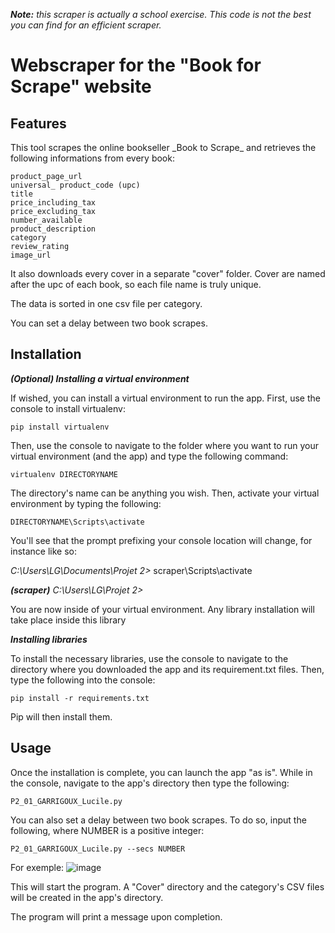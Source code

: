 _**Note:** this scraper is actually a school exercise. This code is not the best you can find for an efficient scraper._

<h1>Webscraper for the "Book for Scrape" website</h1>
<h2>Features</h2>
This tool scrapes the online bookseller _Book to Scrape_  and retrieves the following informations from every book:

    product_page_url
    universal_ product_code (upc)
    title
    price_including_tax
    price_excluding_tax
    number_available
    product_description
    category
    review_rating
    image_url

It also downloads every cover in a separate "cover" folder. Cover are named after the upc of each book, so each file name is truly unique.

The data is sorted in one csv file per category.

You can set a delay between two book scrapes.

<h2>Installation</h2>

_**(Optional) Installing a virtual environment**_

If wished, you can install a virtual environment to run the app. First, use the console to install virtualenv:

    pip install virtualenv

Then, use the console to navigate to the folder where you want to run your virtual environment (and the app) and type the following command:

    virtualenv DIRECTORYNAME
    
The directory's name can be anything you wish. Then, activate your virtual environment by typing the following:

    DIRECTORYNAME\Scripts\activate
    
You'll see that the prompt prefixing your console location will change, for instance like so:

_C:\Users\LG\Documents\Projet 2>_ scraper\Scripts\activate

_**(scraper)** C:\Users\LG\Projet 2>_

You are now inside of your virtual environment. Any library installation will take place inside this library

**_Installing libraries_**

To install the necessary libraries, use the console to navigate to the directory where you downloaded the app and its requirement.txt files. Then, type the following into the console:

    pip install -r requirements.txt

Pip will then install them.

<h2>Usage</h2>
Once the installation is complete, you can launch the app "as is". While in the console, navigate to the app's directory then type the following:

    P2_01_GARRIGOUX_Lucile.py

You can also set a delay between two book scrapes. To do so, input the following, where NUMBER is a positive integer:

    P2_01_GARRIGOUX_Lucile.py --secs NUMBER

For exemple:
![image](https://user-images.githubusercontent.com/72474020/112191219-17af7800-8c06-11eb-9bc9-30e123acd633.png)

This will start the program. A "Cover" directory and the category's CSV files will be created in the app's directory.

The program will print a message upon completion.
